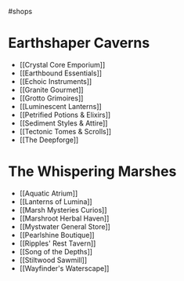 #shops

# Earthshaper Caverns

- [[Crystal Core Emporium]]
- [[Earthbound Essentials]]
- [[Echoic Instruments]]
- [[Granite Gourmet]]
- [[Grotto Grimoires]]
- [[Luminescent Lanterns]]
- [[Petrified Potions & Elixirs]]
- [[Sediment Styles & Attire]]
- [[Tectonic Tomes & Scrolls]]
- [[The Deepforge]]

# The Whispering Marshes

- [[Aquatic Atrium]]
- [[Lanterns of Lumina]]
- [[Marsh Mysteries Curios]]
- [[Marshroot Herbal Haven]]
- [[Mystwater General Store]]
- [[Pearlshine Boutique]]
- [[Ripples' Rest Tavern]]
- [[Song of the Depths]]
- [[Stiltwood Sawmill]]
- [[Wayfinder's Waterscape]]